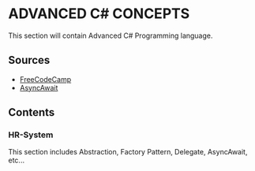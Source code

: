 # ADVANCED C# CONCEPTS

This section will contain Advanced C# Programming language.

## Sources

-   [FreeCodeCamp](https://www.youtube.com/watch?v=YT8s-90oDC0&t=6548s)
-   [AsyncAwait](https://blog.ndepend.com/c-async-await-explained)

## Contents

### HR-System

This section includes Abstraction, Factory Pattern, Delegate, AsyncAwait, etc...
